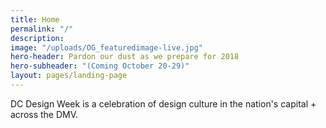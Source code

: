 ```yaml
---
title: Home
permalink: "/"
description: 
image: "/uploads/OG_featuredimage-live.jpg"
hero-header: Pardon our dust as we prepare for 2018
hero-subheader: "(Coming October 20-29)"
layout: pages/landing-page
---
```


DC Design Week is a celebration of design culture in the nation's capital + across the DMV.